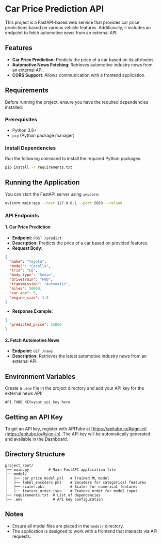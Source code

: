 # Car Price Prediction API

This project is a FastAPI-based web service that provides car price predictions based on various vehicle features. Additionally, it includes an endpoint to fetch automotive news from an external API.

## Features

- **Car Price Prediction**: Predicts the price of a car based on its attributes.
- **Automotive News Fetching**: Retrieves automotive industry news from an external API.
- **CORS Support**: Allows communication with a frontend application.

## Requirements

Before running the project, ensure you have the required dependencies installed.

### Prerequisites

- Python 3.8+
- `pip` (Python package manager)

### Install Dependencies

Run the following command to install the required Python packages:

```bash
pip install -r requirements.txt
```

## Running the Application

You can start the FastAPI server using `uvicorn`:

```bash
uvicorn main:app --host 127.0.0.1 --port 5050 --reload
```

### API Endpoints

#### **1. Car Price Prediction**

- **Endpoint:** `POST /predict`
- **Description:** Predicts the price of a car based on provided features.
- **Request Body:**

```json
{
  "make": "Toyota",
  "model": "Corolla",
  "trim": "LE",
  "body_type": "Sedan",
  "drivetrain": "FWD",
  "transmission": "Automatic",
  "miles": 50000,
  "car_age": 5,
  "engine_size": 1.8
}
```

- **Response Example:**

```json
{
  "predicted_price": 15000
}
```

#### **2. Fetch Automotive News**

- **Endpoint:** `GET /news`
- **Description:** Retrieves the latest automotive industry news from an external API.

## Environment Variables

Create a `.env` file in the project directory and add your API key for the external news API:

```env
API_TUBE_KEY=your_api_key_here
```

## Getting an API Key

To get an API key, register with APITube at [https://apitube.io/#sign-in](https://apitube.io/#sign-in). The API key will be automatically generated and available in the Dashboard.

## Directory Structure

```
project_root/
│── main.py         # Main FastAPI application file
│── model/
│   ├── car_price_model.pkl   # Trained ML model
│   ├── label_encoders.pkl    # Encoders for categorical features
│   ├── scaler.pkl            # Scaler for numerical features
│   ├── feature_order.json    # Feature order for model input
│── requirements.txt  # List of dependencies
│── .env              # API key configuration
```

## Notes

- Ensure all model files are placed in the `model/` directory.
- The application is designed to work with a frontend that interacts via API requests.
